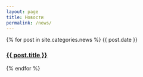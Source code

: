 ```yaml
---
layout: page
title: Новости
permalink: /news/
---
```



{% for post in site.categories.news %}
<span class="post-meta">{{ post.date }}</span>
          <h3><a class="post-link" href="/blog{{ post.url }}">
            {{ post.title }}
          </a></h3>
{% endfor %}
